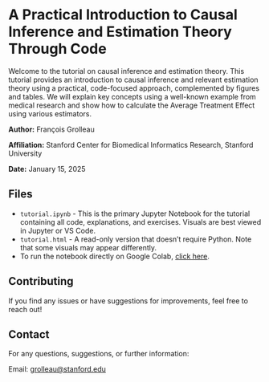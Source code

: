 # A Practical Introduction to Causal Inference and Estimation Theory Through Code

Welcome to the tutorial on causal inference and estimation theory. This tutorial provides an introduction to causal inference and relevant estimation theory using a practical, code-focused approach, complemented by figures and tables. We will explain key concepts using a well-known example from medical research and show how to calculate the Average Treatment Effect using various estimators.

**Author:** François Grolleau
 
**Affiliation:** Stanford Center for Biomedical Informatics Research, Stanford University

**Date:** January 15, 2025

## Files
- `tutorial.ipynb` - This is the primary Jupyter Notebook for the tutorial containing all code, explanations, and exercises. Visuals are best viewed in Jupyter or VS Code.
- `tutorial.html` - A read-only version that doesn’t require Python. Note that some visuals may appear differently.
- To run the notebook directly on Google Colab, [click here](https://colab.research.google.com/github/HealthRex/CDSS/blob/master/scripts/DevWorkshop/causal_inference/tuto.ipynb).

## Contributing
If you find any issues or have suggestions for improvements, feel free to reach out!

## Contact
For any questions, suggestions, or further information:

Email: grolleau@stanford.edu